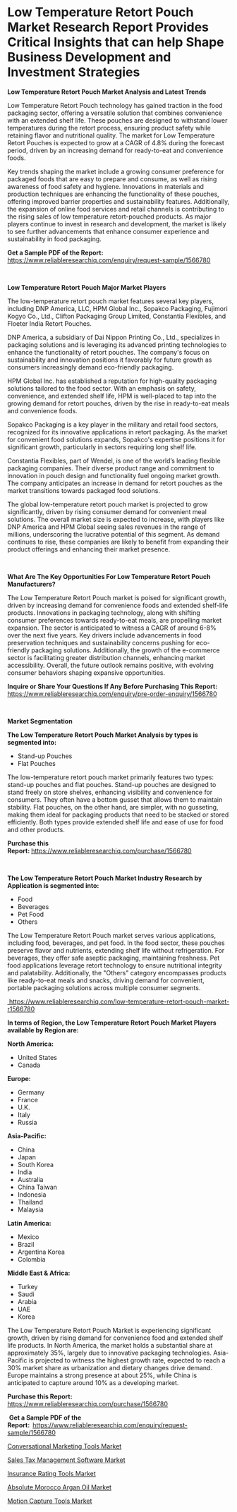<p><h1>Low Temperature Retort Pouch Market Research Report Provides Critical Insights that can help Shape Business Development and Investment Strategies</h1></p><p><strong>Low Temperature Retort Pouch Market Analysis and Latest Trends</strong></p>
<p><p>Low Temperature Retort Pouch technology has gained traction in the food packaging sector, offering a versatile solution that combines convenience with an extended shelf life. These pouches are designed to withstand lower temperatures during the retort process, ensuring product safety while retaining flavor and nutritional quality. The market for Low Temperature Retort Pouches is expected to grow at a CAGR of 4.8% during the forecast period, driven by an increasing demand for ready-to-eat and convenience foods. </p><p>Key trends shaping the market include a growing consumer preference for packaged foods that are easy to prepare and consume, as well as rising awareness of food safety and hygiene. Innovations in materials and production techniques are enhancing the functionality of these pouches, offering improved barrier properties and sustainability features. Additionally, the expansion of online food services and retail channels is contributing to the rising sales of low temperature retort-pouched products. As major players continue to invest in research and development, the market is likely to see further advancements that enhance consumer experience and sustainability in food packaging.</p></p>
<p><strong>Get a Sample PDF of the Report:&nbsp;</strong> <a href="https://www.reliableresearchiq.com/enquiry/request-sample/1566780?utm_campaign=1087&utm_medium=2&utm_source=Github&utm_content=ia&utm_term=26122024&utm_id=low-temperature-retort-pouch">https://www.reliableresearchiq.com/enquiry/request-sample/1566780</a></p>
<p>&nbsp;</p>
<p><strong>Low Temperature Retort Pouch Major Market Players</strong></p>
<p><p>The low-temperature retort pouch market features several key players, including DNP America, LLC, HPM Global Inc., Sopakco Packaging, Fujimori Kogyo Co., Ltd., Clifton Packaging Group Limited, Constantia Flexibles, and Floeter India Retort Pouches.</p><p>DNP America, a subsidiary of Dai Nippon Printing Co., Ltd., specializes in packaging solutions and is leveraging its advanced printing technologies to enhance the functionality of retort pouches. The company's focus on sustainability and innovation positions it favorably for future growth as consumers increasingly demand eco-friendly packaging.</p><p>HPM Global Inc. has established a reputation for high-quality packaging solutions tailored to the food sector. With an emphasis on safety, convenience, and extended shelf life, HPM is well-placed to tap into the growing demand for retort pouches, driven by the rise in ready-to-eat meals and convenience foods.</p><p>Sopakco Packaging is a key player in the military and retail food sectors, recognized for its innovative applications in retort packaging. As the market for convenient food solutions expands, Sopakco's expertise positions it for significant growth, particularly in sectors requiring long shelf life.</p><p>Constantia Flexibles, part of Wendel, is one of the world’s leading flexible packaging companies. Their diverse product range and commitment to innovation in pouch design and functionality fuel ongoing market growth. The company anticipates an increase in demand for retort pouches as the market transitions towards packaged food solutions.</p><p>The global low-temperature retort pouch market is projected to grow significantly, driven by rising consumer demand for convenient meal solutions. The overall market size is expected to increase, with players like DNP America and HPM Global seeing sales revenues in the range of millions, underscoring the lucrative potential of this segment. As demand continues to rise, these companies are likely to benefit from expanding their product offerings and enhancing their market presence.</p></p>
<p>&nbsp;</p>
<p><strong>What Are The Key Opportunities For Low Temperature Retort Pouch Manufacturers?</strong></p>
<p><p>The Low Temperature Retort Pouch market is poised for significant growth, driven by increasing demand for convenience foods and extended shelf-life products. Innovations in packaging technology, along with shifting consumer preferences towards ready-to-eat meals, are propelling market expansion. The sector is anticipated to witness a CAGR of around 6-8% over the next five years. Key drivers include advancements in food preservation techniques and sustainability concerns pushing for eco-friendly packaging solutions. Additionally, the growth of the e-commerce sector is facilitating greater distribution channels, enhancing market accessibility. Overall, the future outlook remains positive, with evolving consumer behaviors shaping expansive opportunities.</p></p>
<p><strong>Inquire or Share Your Questions If Any Before Purchasing This Report:</strong> <a href="https://www.reliableresearchiq.com/enquiry/pre-order-enquiry/1566780?utm_campaign=1087&utm_medium=2&utm_source=Github&utm_content=ia&utm_term=26122024&utm_id=low-temperature-retort-pouch">https://www.reliableresearchiq.com/enquiry/pre-order-enquiry/1566780</a></p>
<p>&nbsp;</p>
<p><strong>Market Segmentation</strong></p>
<p><strong>The Low Temperature Retort Pouch Market Analysis by types is segmented into:</strong></p>
<p><ul><li>Stand-up Pouches</li><li>Flat Pouches</li></ul></p>
<p><p>The low-temperature retort pouch market primarily features two types: stand-up pouches and flat pouches. Stand-up pouches are designed to stand freely on store shelves, enhancing visibility and convenience for consumers. They often have a bottom gusset that allows them to maintain stability. Flat pouches, on the other hand, are simpler, with no gusseting, making them ideal for packaging products that need to be stacked or stored efficiently. Both types provide extended shelf life and ease of use for food and other products.</p></p>
<p><strong>Purchase this Report:&nbsp;</strong><a href="https://www.reliableresearchiq.com/purchase/1566780?utm_campaign=1087&utm_medium=2&utm_source=Github&utm_content=ia&utm_term=26122024&utm_id=low-temperature-retort-pouch">https://www.reliableresearchiq.com/purchase/1566780</a></p>
<p>&nbsp;</p>
<p><strong>The Low Temperature Retort Pouch Market Industry Research by Application is segmented into:</strong></p>
<p><ul><li>Food</li><li>Beverages</li><li>Pet Food</li><li>Others</li></ul></p>
<p><p>The Low Temperature Retort Pouch market serves various applications, including food, beverages, and pet food. In the food sector, these pouches preserve flavor and nutrients, extending shelf life without refrigeration. For beverages, they offer safe aseptic packaging, maintaining freshness. Pet food applications leverage retort technology to ensure nutritional integrity and palatability. Additionally, the "Others" category encompasses products like ready-to-eat meals and snacks, driving demand for convenient, portable packaging solutions across multiple consumer segments.</p></p>
<p><a href="https://www.reliableresearchiq.com/low-temperature-retort-pouch-market-r1566780?utm_campaign=1087&utm_medium=2&utm_source=Github&utm_content=ia&utm_term=26122024&utm_id=low-temperature-retort-pouch">&nbsp;https://www.reliableresearchiq.com/low-temperature-retort-pouch-market-r1566780</a></p>
<p><strong>In terms of Region, the Low Temperature Retort Pouch Market Players available by Region are:</strong></p>
<p>
    <p> <strong> North America: </strong>
        <ul>
            <li>United States</li>
            <li>Canada</li>
        </ul>
        </p> 
    <p> <strong> Europe: </strong>
        <ul>
            <li>Germany</li>
            <li>France</li>
            <li>U.K.</li>
            <li>Italy</li>
            <li>Russia</li>
        </ul>
        </p> 
    <p> <strong> Asia-Pacific: </strong>
        <ul>
            <li>China</li>
            <li>Japan</li>
            <li>South Korea</li>
            <li>India</li>
            <li>Australia</li>
            <li>China Taiwan</li>
            <li>Indonesia</li>
            <li>Thailand</li>
            <li>Malaysia</li>
        </ul>
        </p> 
    <p> <strong> Latin America: </strong>
        <ul>
            <li>Mexico</li>
            <li>Brazil</li>
            <li>Argentina Korea</li>
            <li>Colombia</li>
        </ul>
        </p> 
    <p> <strong> Middle East & Africa: </strong>
        <ul>
            <li>Turkey</li>
            <li>Saudi</li>
            <li>Arabia</li>
            <li>UAE</li>
            <li>Korea</li>
        </ul>
    </p>
    </p>
<p><p>The Low Temperature Retort Pouch Market is experiencing significant growth, driven by rising demand for convenience food and extended shelf life products. In North America, the market holds a substantial share at approximately 35%, largely due to innovative packaging technologies. Asia-Pacific is projected to witness the highest growth rate, expected to reach a 30% market share as urbanization and dietary changes drive demand. Europe maintains a strong presence at about 25%, while China is anticipated to capture around 10% as a developing market.</p></p>
<p><strong>Purchase this Report: </strong><a href="https://www.reliableresearchiq.com/purchase/1566780?utm_campaign=1087&utm_medium=2&utm_source=Github&utm_content=ia&utm_term=26122024&utm_id=low-temperature-retort-pouch">https://www.reliableresearchiq.com/purchase/1566780</a></p>
<p>&nbsp;<strong>Get a Sample PDF of the Report:&nbsp;&nbsp;</strong><a href="https://www.reliableresearchiq.com/enquiry/request-sample/1566780?utm_campaign=1087&utm_medium=2&utm_source=Github&utm_content=ia&utm_term=26122024&utm_id=low-temperature-retort-pouch">https://www.reliableresearchiq.com/enquiry/request-sample/1566780</a></p>
<p><strong></strong></p>
<p><p><a href="https://www.linkedin.com/pulse/market-dynamics-trends-in-depth-look-conversational-marketing-cg50c?utm_campaign=1087&utm_medium=2&utm_source=Github&utm_content=ia&utm_term=26122024&utm_id=low-temperature-retort-pouch">Conversational Marketing Tools Market</a></p><p><a href="https://www.linkedin.com/pulse/growth-opportunities-challenges-sales-tax-management-software-h9a0c?utm_campaign=1087&utm_medium=2&utm_source=Github&utm_content=ia&utm_term=26122024&utm_id=low-temperature-retort-pouch">Sales Tax Management Software Market</a></p><p><a href="https://www.linkedin.com/pulse/comprehensive-breakdown-insurance-rating-tools-markets-111-cagr-1zguc?utm_campaign=1087&utm_medium=2&utm_source=Github&utm_content=ia&utm_term=26122024&utm_id=low-temperature-retort-pouch">Insurance Rating Tools Market</a></p><p><a href="https://github.com/toldenargelia86/Market-Research-Report-List-1/blob/main/absolute-morocco-argan-oil-market.md?utm_campaign=1087&utm_medium=2&utm_source=Github&utm_content=ia&utm_term=26122024&utm_id=low-temperature-retort-pouch">Absolute Morocco Argan Oil Market</a></p><p><a href="https://www.linkedin.com/pulse/motion-capture-tools-market-outlook-forecast-from-2024-2031-factoid-pbbac?utm_campaign=1087&utm_medium=2&utm_source=Github&utm_content=ia&utm_term=26122024&utm_id=low-temperature-retort-pouch">Motion Capture Tools Market</a></p></p>